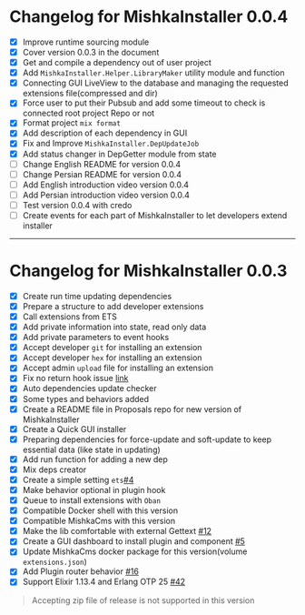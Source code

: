 # Changelog for MishkaInstaller 0.0.4

- [x] Improve runtime sourcing module
- [x] Cover version 0.0.3 in the document
- [x] Get and compile a dependency out of user project
- [x] Add `MishkaInstaller.Helper.LibraryMaker` utility module and function
- [x] Connecting GUI LiveView to the database and managing the requested extensions file(compressed and dir)
- [x] Force user to put their Pubsub and add some timeout to check is connected root project Repo or not
- [x] Format project `mix format`
- [x] Add description of each dependency in GUI
- [x] Fix and Improve `MishkaInstaller.DepUpdateJob`
- [x] Add status changer in DepGetter module from state
- [ ] Change English README for version 0.0.4
- [ ] Change Persian README for version 0.0.4
- [ ] Add English introduction video version 0.0.4
- [ ] Add Persian introduction video version 0.0.4
- [ ] Test version 0.0.4 with credo
- [ ] Create events for each part of MishkaInstaller to let developers extend installer

---

# Changelog for MishkaInstaller 0.0.3

- [x] Create run time updating dependencies
- [x] Prepare a structure to add developer extensions
- [x] Call extensions from ETS
- [x] Add private information into state, read only data
- [x] Add private parameters to event hooks
- [x] Accept developer `git` for installing an extension
- [x] Accept developer `hex` for installing an extension
- [x] Accept admin `upload` file for installing an extension
- [x] Fix no return hook issue [link](https://github.com/mishka-group/mishka_installer/commit/efe33e87e53db414932ba841ddbd908357e21bbf#diff-1f6b2c046b76fb543242be7be8b86cb665a746b9e07ec26b5d421f4931534c2fL171)
- [x] Auto dependencies update checker
- [x] Some types and behaviors added
- [x] Create a README file in Proposals repo for new version of MishkaInstaller
- [x] Create a Quick GUI installer
- [x] Preparing dependencies for force-update and soft-update to keep essential data (like state in updating)
- [x] Add run function for adding a new dep
- [x] Mix deps creator
- [x] Create a simple setting `ets`[#4](https://github.com/mishka-group/mishka_installer/issues/4)
- [x] Make behavior optional in plugin hook
- [x] Queue to install extensions with `Oban`
- [x] Compatible Docker shell with this version
- [x] Compatible MishkaCms with this version
- [x] Make the lib comfortable with external Gettext [#12](https://github.com/mishka-group/mishka_installer/issues/12)
- [x] Create a GUI dashboard to install plugin and component [#5](https://github.com/mishka-group/mishka_installer/issues/5)
- [x] Update MishkaCms docker package for this version(volume `extensions.json`)
- [x] Add Plugin router behavior [#16](https://github.com/mishka-group/mishka_installer/issues/16)
- [x] Support Elixir 1.13.4 and Erlang OTP 25 [#42](https://github.com/mishka-group/mishka_installer/issues/42)

> Accepting zip file of release is not supported in this version